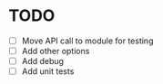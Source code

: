 # TODO

- [ ] Move API call to module for testing
- [ ] Add other options
- [ ] Add debug
- [ ] Add unit tests
